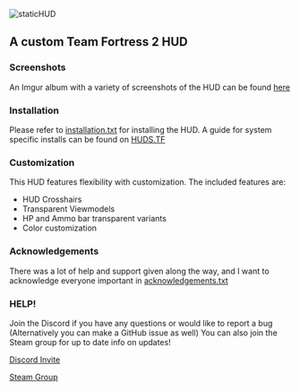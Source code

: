 ![staticHUD](https://imgur.com/N4vxt33.png)
## A custom Team Fortress 2 HUD

### Screenshots
An Imgur album with a variety of screenshots of the HUD can be found [here](https://imgur.com/a/VGeskuf)

### Installation
Please refer to [installation.txt](./installation.txt) for installing the HUD. A guide for system specific installs can be found on [HUDS.TF](https://huds.tf/forum/forumdisplay.php?fid=29)

### Customization
This HUD features flexibility with customization. The included features are:
- HUD Crosshairs
- Transparent Viewmodels
- HP and Ammo bar transparent variants
- Color customization

### Acknowledgements
There was a lot of help and support given along the way, and I want to acknowledge everyone important in [acknowledgements.txt](./acknowledgements.txt)

### HELP!
Join the Discord if you have any questions or would like to report a bug (Alternatively you can make a GitHub issue as well)
You can also join the Steam group for up to date info on updates!

[Discord Invite](http://discord.gg/NtQ3FsT)


[Steam Group](https://steamcommunity.com/groups/staticHUD)
